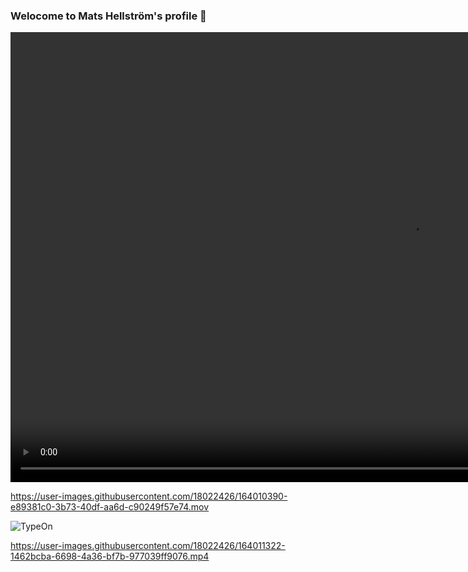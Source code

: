 ### Welocome to Mats Hellström's profile 👋

<video width="1280" height="720" controls autoplay muted loop>
<source src="user-images.githubusercontent.com/18022426/164010390-e89381c0-3b73-40df-aa6d-c90249f57e74.mov" type="video/mp4">
 Your browser does not support the video tag.
</video>

https://user-images.githubusercontent.com/18022426/164010390-e89381c0-3b73-40df-aa6d-c90249f57e74.mov

![TypeOn](https://user-images.githubusercontent.com/18022426/163988754-1b9da7f3-4333-42d4-ae5e-022189db7195.svg)





https://user-images.githubusercontent.com/18022426/164011322-1462bcba-6698-4a36-bf7b-977039ff9076.mp4





<!--




**mahe54/mahe54** is a ✨ _special_ ✨ repository because its `README.md` (this file) appears on your GitHub profile.

Here are some ideas to get you started:

- 🔭 I’m currently working on ...
- 🌱 I’m currently learning ...
- 👯 I’m looking to collaborate on ...
- 🤔 I’m looking for help with ...
- 💬 Ask me about ...
- 📫 How to reach me: ...
- 😄 Pronouns: ...
- ⚡ Fun fact: ...
-->

